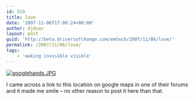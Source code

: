 ```yaml
---
id: 519
title: love
date: '2007-11-06T17:00:24+00:00'
author: djdunc
layout: post
guid: 'http://beta.driversofchange.com/emtech/2007/11/06/love/'
permalink: /2007/11/06/love/
tags:
    - 'making invisible visible'
---
```


[![googlehands.JPG](https://i0.wp.com/www.driversofchange.com/wp-content/uploads/mt-old/emtech/images/googlehands.JPG?resize=338%2C145)](http://maps.google.co.uk/maps?oe=UTF-8&hl=en&q=&ie=UTF8&ll=54.428253,10.17108&spn=0.00018,0.000672&t=k&z=21&om=1)

I came across a link to this location on google maps in one of their forums and it made me smile – no other reason to post it here than that.